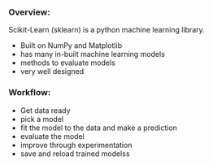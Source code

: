 ### Overview:
Scikit-Learn (sklearn) is a python machine learning library.
- Built on NumPy and Matplotlib
- has many in-built machine learning models
- methods to evaluate models
- very well designed

### Workflow:
- Get data ready
- pick a model
- fit the model to the data and make a prediction
- evaluate the model
- improve through experimentation
- save and reload trained modelss
